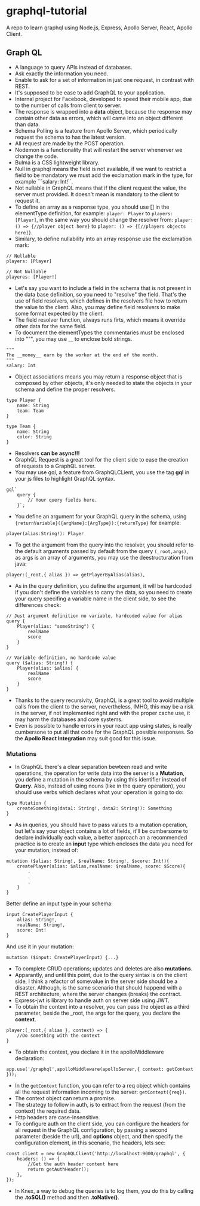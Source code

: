 # graphql-tutorial
A repo to learn graphql using Node.js, Express, Apollo Server, React, Apollo Client.

## Graph QL

- A language to query APIs instead of databases.
- Ask exactly the information you need.
- Enable to ask for a set of information in just one request, in contrast with REST.
- It's supposed to be ease to add GraphQL to your application.
- Internal project for Facebook, developed to speed their mobile app, due to the number of calls from client to server.
- The response is wrapped into a **data** object, because the response may contain other data as errors, which will came into an object different than data.
- Schema Polling is a feature from Apollo Server, which periodically request the schema to has the latest version.
- All request are made by the POST operation.
- Nodemon is a functionality that will restart the server whenerver we change the code.
- Bulma is a CSS lightweight library.
- Null in graphql means the field is not available, if we want to restrict a field to be mandatory we must add the exclamation mark in the type, for example ```salary: Int!``.
- Not nullable in GraphQL means that if the client request the value, the server must provided. It doesn't mean is mandatory to the client to request it.
- To define an array as a response type, you should use [] in the elementType definition, for example:
```player: Player``` to ```players: [Player]```, in the same way you should change the resolver from:
```player: () => {//player object here}``` to ```player: () => {[//players objects here]}```.
- Similary, to define nullability into an array response use the exclamation mark: 
```
// Nullable
players: [Player]
```
```
// Not Nullable
playeres: [Player!]
```

- Let's say you want to include a field in the schema that is not present in the data base definition, so you need to "resolve" the field. That's the use of field resolvers, which defines in the resolvers file how to return the value to the client. Also, you may define field resolvers to make some format expected by the client.
- The field resolver function, always runs firts, which means it override other data for the same field.
- To document the elementTypes the commentaries must be enclosed into """, you may use __ to enclose bold strings.

```
"""
The __money__ earn by the worker at the end of the month.
"""
salary: Int
```

- Object associations means you may return a response object that is composed by other objects, it's only needed to state the objects in your schema and define the proper resolvers.

```
type Player {
	name: String
	team: Team
}

type Team {
	name: String
	color: String
}
```

- Resolvers **can be async!!!**
- GraphQL Request is a great tool for the client side to ease the creation of requests to a GraphQL server.
- You may use gql, a feature from GraphQLCLient, you use the tag **gql** in your js files to highlight GraphQL syntax.

```
gql`
    query {
        // Your query fields here.
    }`;
```

- You define an argument for your GraphQL query in the schema, using ```{returnVariable}({argName}:{ArgType}):{returnType}``` for example:

```
player(alias:String!): Player
```

- To get the argument from the query into the resolver, you should refer to the default arguments passed by default from the query ```(_root,args)```, as args is an array of arguments, you may use the deestructuration from java: 

```player:(_root,{ alias }) => getPlayerByAlias(alias),```

- As in the query definition, you define the argument, it will be hardcoded if you don't define the variables to carry the data, so you need to create your query specifing a variable name in the client side, to see the differences check:

```
// Just argument definition no variable, hardcoded value for alias
query {
	Player(alias: "someString") {
		realName
		score
	}
}
```

```
// Variable definition, no hardcode value
query ($alias: String!) {
	Player(alias: $alias) {
		realName
		score
	}
}
```

- Thanks to the query recursivity, GraphQL is a great tool to avoid multiple calls from the client to the server, nevertheless, IMHO, this may be a risk in the server, if not implemented right and with the proper cache use, it may harm the databases and core systems.
- Even is possible to handle errors in your react app using states, is really cumbersone to put all that code for the GraphQL possible responses. So the **Apollo React Integration** may suit good for this issue.

### Mutations

- In GraphQL there's a clear separation bewteen read and write operations, the operation for write data into the server is a **Mutation**, you define a mutation in the schema by using this identifier instead of **Query**. Also, instead of using nouns (like in the query operation), you should use verbs which declares what your operation is going to do:

```
type Mutation {
	createSomething(data1: String!, data2: String!): Something
}
```
- As in queries, you should have to pass values to a mutation operation, but let's say your object contains a lot of fields, it'll be cumbersome to declare individually each value, a better approach an a recommended practice is to create an **input** type which encloses the data you need for your mutation, instead of:

```
mutation ($alias: String!, $realName: String!, $score: Int!){
	createPlayer(alias: $alias,realName: $realName, score: $Score){
		.
		.
		.
	}
}
```

Better define an input type in your schema:

```
input CreatePlayerInput {
	alias: String!, 
	realName: String!,
	score: Int!
}
```

And use it in your mutation:

```
mutation ($input: CreatePlayerInput) {...}
```

- To complete CRUD operations; updates and deletes are also **mutations**.
- Apparantly, and until this point, due to the query sintax is on the client side, I think a refactor of somevalue in the server side should be a disaster. Although, is the same scenario that should happend with a REST architecture, where the server changes (breaks) the contract.
- Express-jwt is library to handle auth on server side using JWT.
- To obtain the context into a resolver, you can pass the object as a third parameter, beside the \_root, the args for the query, you declare the **context**.

```
player:(_root,{ alias }, context) => {
	//Do something with the context
}
```

- To obtain the context, you declare it in the apolloMiddleware declaration:

```app.use('/graphql',apolloMiddleware(apolloServer,{ context: getContext }));```

- In the ```getContext``` function, you can refer to a req object which contains all the request information incoming to the server: ```getContext({req})```.
- The context object can return a promise.
- The strategy to follow in auth, is to extract from the request (from the context) the required data.
- Http headers are case-insensitive.
- To configure auth on the client side, you can configure the headers for all request in the GraphQL configuration, by passing a second parameter (beside the url), and **options** object, and then specify the configuration element, in this scenario, the headers, lets see:

```
const client = new GraphQLClient('http://localhost:9000/graphql', {
    headers: () => {
    	//Get the auth header content here
        return getAuthHeader();
    },
});
```

- In Knex, a way to debug the queries is to log them, you do this by calling the **.toSQL()** method and then **.toNative()**.




